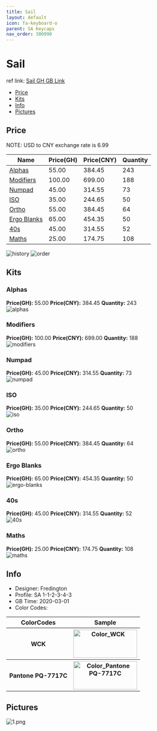 ```yaml
---
title: Sail 
layout: default
icon: fa-keyboard-o
parent: SA Keycaps
nav_order: 300990
---
```


# Sail 

ref link: [Sail GH GB Link](https://geekhack.org/index.php?topic=104881.0)  
* [Price](#price)  
* [Kits](#kits)  
* [Info](#info)  
* [Pictures](#pictures)  


## Price  

NOTE: USD to CNY exchange rate is 6.99

| Name          | Price(GH)    |  Price(CNY) | Quantity |
| ------------- | ------------ |  ---------- | -------- |
|[Alphas](#alphas)|55.00|384.45|243|
|[Modifiers](#modifiers)|100.00|699.00|188|
|[Numpad](#numpad)|45.00|314.55|73|
|[ISO](#iso)|35.00|244.65|50|
|[Ortho](#ortho)|55.00|384.45|64|
|[Ergo Blanks](#ergo-blanks)|65.00|454.35|50|
|[40s](#40s)|45.00|314.55|52|
|[Maths](#maths)|25.00|174.75|108|

<img src="{{ 'assets/images/sa-keycaps/sail/history.png' | relative_url }}" alt="history" class="image featured">
<img src="{{ 'assets/images/sa-keycaps/sail/order.png' | relative_url }}" alt="order" class="image featured">

## Kits  
### Alphas  
**Price(GH):** 55.00    **Price(CNY):** 384.45    **Quantity:** 243  
<img src="{{ 'assets/images/sa-keycaps/sail/kits_pics/alphas.jpg' | relative_url }}" alt="alphas" class="image featured">

### Modifiers  
**Price(GH):** 100.00    **Price(CNY):** 699.00    **Quantity:** 188  
<img src="{{ 'assets/images/sa-keycaps/sail/kits_pics/modifiers.jpg' | relative_url }}" alt="modifiers" class="image featured">

### Numpad  
**Price(GH):** 45.00    **Price(CNY):** 314.55    **Quantity:** 73  
<img src="{{ 'assets/images/sa-keycaps/sail/kits_pics/numpad.jpg' | relative_url }}" alt="numpad" class="image featured">

### ISO  
**Price(GH):** 35.00    **Price(CNY):** 244.65    **Quantity:** 50  
<img src="{{ 'assets/images/sa-keycaps/sail/kits_pics/iso.jpg' | relative_url }}" alt="iso" class="image featured">

### Ortho  
**Price(GH):** 55.00    **Price(CNY):** 384.45    **Quantity:** 64  
<img src="{{ 'assets/images/sa-keycaps/sail/kits_pics/ortho.jpg' | relative_url }}" alt="ortho" class="image featured">

### Ergo Blanks  
**Price(GH):** 65.00    **Price(CNY):** 454.35    **Quantity:** 50  
<img src="{{ 'assets/images/sa-keycaps/sail/kits_pics/ergo-blanks.jpg' | relative_url }}" alt="ergo-blanks" class="image featured">

### 40s  
**Price(GH):** 45.00    **Price(CNY):** 314.55    **Quantity:** 52  
<img src="{{ 'assets/images/sa-keycaps/sail/kits_pics/40s.jpg' | relative_url }}" alt="40s" class="image featured">

### Maths  
**Price(GH):** 25.00    **Price(CNY):** 174.75    **Quantity:** 108  
<img src="{{ 'assets/images/sa-keycaps/sail/kits_pics/maths.jpg' | relative_url }}" alt="maths" class="image featured">


## Info  
* Designer: Fredington  
* Profile: SA 1-1-2-3-4-3  
* GB Time: 2020-03-01  
* Color Codes:  

<table style="width:100%">
  <tr>
    <th>ColorCodes</th>
    <th>Sample</th>
  </tr>
  <tr>
    <th>WCK</th>
    <th><img src="{{ 'assets/images/sa-keycaps/SP_ColorCodes/abs/SP_Abs_ColorCodes_WCK.png' | relative_url }}" alt="Color_WCK" height="75" width="170"></th>
  </tr>
  <tr>
    <th>Pantone PQ-7717C</th>
    <th><img src="{{ 'assets/images/sa-keycaps/SP_ColorCodes/abs/SP_Abs_ColorCodes_Pantone PQ-7717C.png' | relative_url }}" alt="Color_Pantone PQ-7717C" height="75" width="170"></th>
  </tr>
</table>

## Pictures  
<img src="{{ 'assets/images/sa-keycaps/sail/rendering_pics/1.png' | relative_url }}" alt="1.png" class="image featured">
